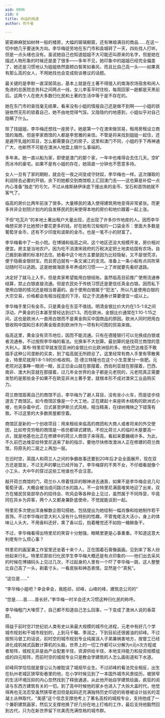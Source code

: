 ```yaml
---
aid: 0006
zid: 8
title: 命运的相遇
author: 吹牛者

---
```




  密密麻麻犹如树林一般的楼房，大幅的玻璃橱窗，还有琳琅满目的商品……在这一切中她几乎要迷失方向。李华梅徒劳地在东门市和县城转了一天，四处找人打听。但是一点头绪也没有。虽说她自己也知道姐姐不大可能还叫原来的名字，但是她在描述人物形象的时候还是差了很多——多年不见，她印象中的姐姐已经完全偏差了，她还是习惯地认为姐姐依然面颊白皙笑如春风，而且比自己高一头——如果真有那么高的女人，不用她找也会变成街谈巷议的话题。

  最关键的是李默一直深居简出，基本上就是在土著不得擅入的南海农场宿舍和闲人免进的总医院总务科之间两点一线，女儿李荃平时住校，每周回家一趟都是天黑前后。这两个人在绝大多数归化民和土著的生活中等于是不存在的。

  她在东门市的查找毫无结果，看来没有小姐的情报自己还是做不到啊——小姐的锁链依然无形的锁着自己，她不由地觉得气馁。又隐隐约约地感到，小姐似乎对自己隐瞒了什么。

  除了找姐姐，李华梅还想找一座房子。她是第一个在澳宋做贸易，租用房租设立商馆的海商。但是李家商馆的人都是李思雅的亲信。不管是将来找到姐姐一起住，还是避开乳姐的耳目，怎么都需要自己的房子。这里和澳门不同，小姐的手下再神通广大，也断然不可能在澳洲人地盘上搞什么事端的。

  多年来。她一直以船为家，即使是澳门的那个家，一年中也难得会去住几天。空旷而冰冷的豪宅。如果不是有小姐的存在，她简直一分钟也不愿意多待。

  女人一旦有了家的期盼，就会在一夜之间变成守财奴，李华梅也一样。这次赚取的利润除去必要的开销，余下的她都交到商馆柜上汇回澳门去——这也算是补偿一点内心准备“独走”的亏欠。不过从维斯赫伊床底下搜出来的金币、宝石和首饰她就不客气了。

  临高的房价比两年前涨了很多。大量移民的涌入使得建筑用地变得非常紧张。而更多并非企划院计划内的自发移民的到来使得本地的房价和地价跟着一起上涨。

  不但“吃瓦片”的本地土著出租户大量出现，还出现了许多炒作地皮的人。因而李华梅想买房子比她预计要花更多的钱。好在她有沉甸甸的一口袋金币：里面大多数是葡萄牙金币，还有不少印度和波斯的金币。也是一笔不小的财富了。

  李华梅看中了一处小院。在博铺和临高之间，这个地区还没大规模开发，房价相对便宜。房主是当地农户。因为吃不消澳宋政府的万税决定把土地卖给国有农场，自己搬到新建的标准村去住。她看中这个地方主要是因为比较隐秘，又不是很荒凉，便于隐蔽金银财宝。而且旁边就有一条文澜江的支流。准备上一条小船有点风吹草动随时可以逃跑。这是她做海匪多年养成的习惯——上了岸就要先看好退路。

  决定好了就马上入手。但是卖家希望能用白银结账。虽然临高目前推广使用流通券结算，禁止白银直接流通。但是农民处于传统习惯还是更信任真金白银。因而私下使用白银的情况还是相当普遍的。由于使用白银属于“犯法”，所以凡是使用白银的大宗交易，价格都会有相当程度的下浮，较之于流通券计算要便宜一成以上。

  李华梅手里只有金币。只是黄金在东亚不值钱。明清金银比价大约在1:5-1:8之间浮动，产黄金的日本甚至曾经达到过1:3。而在欧洲，金银比价通常在1:10-1:15之间，这也是欧洲人一直用白银而不是黄金购买中国商品的原因。欧洲人同时把用白银收购中国和日本的黄金贩卖到欧洲作为一项有利可图的贸易来做。

  临高这里，黄金没有货币地位，因而不能流通。只有在德隆银行可以兑换成白银或者流通券。不过按照李华梅的看法。兑换率不大划算。最划算的是找荷兰商馆的意大利人。莱布·特里尼早就发现亚洲的金银比价比欧洲低的多。他在巴达维亚不敢插手这种公司垄断的买卖，到了临高就无所顾忌了。这里经常有商人手里有零散黄金，特里尼就用1:8-1:9的价格收购，范·德兰特隆也在这个小生意里分一些肥。元老院对这事睁一眼闭一眼，反正旧金山就在那摆着，西伯利亚就在那摆着，巴西、南非、澳大利亚就在那摆着，过几年全世界的金子都是元老院的，元老院真正需要发愁的是那些金子如果不在欧亚非洲土著手里，就根本形不成对澳宋工业品购买力。

  荷兰商馆距离自己的商馆不远，李华梅为了避人耳目，没有坐小火车，而是徒步绕道去了商馆区。如今商馆区像是一个大工地，正在建起十来座砖木结构的欧洲式小楼，也夹杂着中式、日式甚至伊斯兰式风格，相当精美，在绿树掩映之下错落有致。不过这里的大多数房屋都空着。

  商馆区是新的一个创收项目：用来租给来临高的商团和大商人或者将来的外交使团，比如夸克穷租的商馆是一栋仿都铎式建筑，不但比荷兰人的临时木屋要高一点，就是地基也比正在修建中的荷兰人商馆子来得高，看起来要巍峨许多。为此，不久前巴达维亚给特里尼送来了新的指示，要他尽快修改澳洲人正在修建的荷兰商馆，将原先的二层之上再加一层。

  在旧时空，英国人和荷兰人之间的争霸故事还要到20年后才会全面展开，现在双方还是盟友，不过无声的攀比已经开始了。李华梅穿的不男不女，不仔细看就像个小工头，大中午的穿过这些工地谁也不会注意。

  敲开荷兰商馆的门，荷兰仆人带着怪异的眼神进去通禀，如果不是李华梅会说几句葡萄牙语，大概会被当成问路讨水的路人。不一会特里尼满面堆笑地迎了出来，双方在殖民贸易部举办的招待会、吹风会等各种会上见过，虽然属于不同阵营，毕竟同在异乡为异客，两个人又都身兼卧底使命，不觉就能谈到一起。

  特里尼多次使出浑身解数企图勾搭她，包括提出为她绘制一幅肖像和给她制作若干首饰。不过李华梅对意大利人没有什么特别的性趣，不管鬼佬活大活小，身上的体味让人头大，不用香料还好，熏了香以后，抱着睡觉还不如抱一桶鲱鱼干。

  不过，李华梅看得出特里尼的笑容十分勉强，眼睛里更是心事重重。不知道这意大利佬有什么烦心事？

  特里尼的画室兼工作室里还坐着十来个人，正在围着石膏像画画。见到来了客人纷纷起来行礼。特里尼那些归化民学生李华梅大概还是有点印象的——他们出去采风的时候在博铺码头上见过几次，不过起身的人里有一个吓了李华梅一跳，这人整整比自己高了一头，剃着寸头，一看皮肤和神态表情，显然是个“真髡”。

  “这位是……”

  “李华梅小姐吧？幸会幸会，我姓祁，祁峰，山峰的峰，建筑总公司的”

  “您是……首……首长好。”李华梅一时半会还大习惯这种归化民的称呼。

  李华梅粗门大嗓惯了，自己都不知道自己怎么回事，一下变成了澳洲人说的香菜腔。

  得益于前时空21世纪初人类有史以来最大规模的城市化进程，元老中有好几个学城市规划和干城市规划的，上到马千瞩、季润之，下到目前还很酱油的祁峰。不过按照马督工的话说，前时空的城市规划专业纯属误人子弟兼祸害地方，按督工已经进化成机械式函数计算机的头脑，世界上的一切工作都可以分解为n元n次方程或者矩阵，城规无非是由产业配套半径，资源供给半径，本地支持能力和投资规模组成的四元矩阵，而前时空的城规专业只是教会学建筑的人怎么画街道和下水道。

  祁峰同学恰恰就是督公认为被耽误了城规毕业生。不过祁峰的看法完全相反，出生在杭州老城区狭窄街巷里的他，在小学时候见到了一本国外城市风景挂历，被狭窄的生活环境压抑的内心忽然找到了释放通道，从此他开始自学建筑绘画，疯狂的阅读与东西方建筑有关的一切。到了高中时候他的家乡也进入了大拆大盖时代，他觉得再也无法忍受虽然狭窄老旧但是起码还充满独特历史印迹的街巷被设计拙劣的混凝土丛林取代，“美感”这个信念支撑他考上了著名高校的城规专业，支持他成了一个兼职建筑画家，然后又支撑他换了好几份在地上打格的工作，最后支持他毅然回到古代，只为在新世界留下优美而充满性格的城市群。



